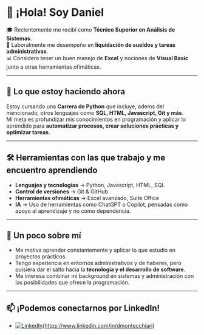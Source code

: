 # 👋 ¡Hola! Soy Daniel  

🎓 Recientemente me recibí como **Técnico Superior en Análisis de Sistemas**.  
💼 Laboralmente me desempeño en **liquidación de sueldos y tareas administrativas**.  
📊 Considero tener un buen manejo de **Excel** y nociones de **Visual Basic** junto a otras herramientas ofimáticas. 

---

## 🚀 Lo que estoy haciendo ahora
Estoy cursando una **Carrera de Python** que incluye, adems del mencionado, otros lenguajes como **SQL, HTML, Javascript, Git y más**.  
Mi meta es profundizar mis conocimientos en programación y aplicar lo aprendido para **automatizar procesos, crear soluciones prácticas y optimizar tareas**.  

---

## 🛠️ Herramientas con las que trabajo y me encuentro aprendiendo
- **Lenguajes y tecnologías** → Python, Javascript, HTML, SQL  
- **Control de versiones** → Git & GitHub  
- **Herramientas ofimáticas** → Excel avanzado, Suite Office  
- **IA** → Uso de herramientas como ChatGPT o Copilot, pensadas como apoyo al aprendizaje y no como dependencia.

---

## 🌱 Un poco sobre mí
- Me motiva aprender constantemente y aplicar lo que estudio en proyectos prácticos.  
- Tengo experiencia en entornos administrativos y de haberes, pero quisiera dar el salto hacia la **tecnología y el desarrollo de software**.  
- Me interesa combinar mi background en sistemas y administración con las posibilidades que ofrece la programación.  

---

## 📫 ¡Podemos conectarnos por LinkedIn!
- [![LinkedIn](https://custom-icon-badges.demolab.com/badge/LinkedIn-0A66C2?logo=linkedin-white&logoColor=fff)](#)(https://www.linkedin.com/in/dmontecchiari)

